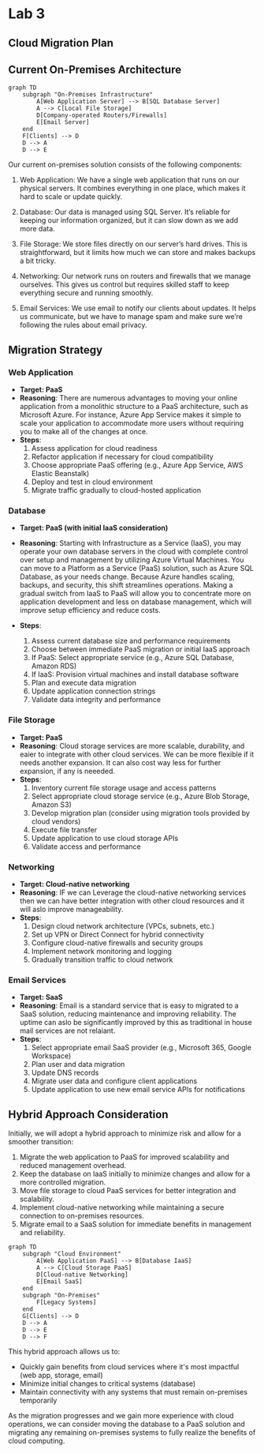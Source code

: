# Lab 3
## Cloud Migration Plan

## Current On-Premises Architecture

```mermaid
graph TD
    subgraph "On-Premises Infrastructure"
        A[Web Application Server] --> B[SQL Database Server]
        A --> C[Local File Storage]
        D[Company-operated Routers/Firewalls]
        E[Email Server]
    end
    F[Clients] --> D
    D --> A
    D --> E
```

Our current on-premises solution consists of the following components:

1. Web Application: We have a single web application that runs on our physical servers. It combines everything in one place, which makes it hard to scale or update quickly.

2. Database: Our data is managed using SQL Server. It’s reliable for keeping our information organized, but it can slow down as we add more data.

3. File Storage: We store files directly on our server’s hard drives. This is straightforward, but it limits how much we can store and makes backups a bit tricky.

4. Networking: Our network runs on routers and firewalls that we manage ourselves. This gives us control but requires skilled staff to keep everything secure and running smoothly.

5. Email Services: We use email to notify our clients about updates. It helps us communicate, but we have to manage spam and make sure we’re following the rules about email privacy.

## Migration Strategy

### Web Application
- **Target: PaaS**
- **Reasoning**: There are numerous advantages to moving your online application from a monolithic structure to a PaaS architecture, such as Microsoft Azure. For instance, Azure App Service makes it simple to scale your application to accommodate more users without requiring you to make all of the changes at once. 
- **Steps**:
  1. Assess application for cloud readiness
  2. Refactor application if necessary for cloud compatibility
  3. Choose appropriate PaaS offering (e.g., Azure App Service, AWS Elastic Beanstalk)
  4. Deploy and test in cloud environment
  5. Migrate traffic gradually to cloud-hosted application

### Database
- **Target: PaaS (with initial IaaS consideration)**
- **Reasoning**: Starting with Infrastructure as a Service (IaaS), you may operate your own database servers in the cloud with complete control over setup and management by utilizing Azure Virtual Machines. You can move to a Platform as a Service (PaaS) solution, such as Azure SQL Database, as your needs change. Because Azure handles scaling, backups, and security, this shift streamlines operations. Making a gradual switch from IaaS to PaaS will allow you to concentrate more on application development and less on database management, which will improve setup efficiency and reduce costs.

- **Steps**:
  1. Assess current database size and performance requirements
  2. Choose between immediate PaaS migration or initial IaaS approach
  3. If PaaS: Select appropriate service (e.g., Azure SQL Database, Amazon RDS)
  4. If IaaS: Provision virtual machines and install database software
  5. Plan and execute data migration
  6. Update application connection strings
  7. Validate data integrity and performance

### File Storage
- **Target: PaaS**
- **Reasoning**: Cloud storage services are more scalable, durability, and eaier to integrate with other cloud services. We can be more flexible if it needs another expansion. It can also cost way less for further expansion, if any is neeeded.
- **Steps**:
  1. Inventory current file storage usage and access patterns
  2. Select appropriate cloud storage service (e.g., Azure Blob Storage, Amazon S3)
  3. Develop migration plan (consider using migration tools provided by cloud vendors)
  4. Execute file transfer
  5. Update application to use cloud storage APIs
  6. Validate access and performance

### Networking
- **Target: Cloud-native networking**
- **Reasoning**: IF we can Leverage the cloud-native networking services then we can have better integration with other cloud resources and it will aslo improve manageability.
- **Steps**:
  1. Design cloud network architecture (VPCs, subnets, etc.)
  2. Set up VPN or Direct Connect for hybrid connectivity
  3. Configure cloud-native firewalls and security groups
  4. Implement network monitoring and logging
  5. Gradually transition traffic to cloud network

### Email Services
- **Target: SaaS**
- **Reasoning**: Email is a standard service that is easy to migrated to a SaaS solution, reducing maintenance and improving reliability. The uptime can aslo be significantly improved by this as traditional in house mail services are not relaiant.
- **Steps**:
  1. Select appropriate email SaaS provider (e.g., Microsoft 365, Google Workspace)
  2. Plan user and data migration
  3. Update DNS records
  4. Migrate user data and configure client applications
  5. Update application to use new email service APIs for notifications

## Hybrid Approach Consideration

Initially, we will adopt a hybrid approach to minimize risk and allow for a smoother transition:

1. Migrate the web application to PaaS for improved scalability and reduced management overhead.
2. Keep the database on IaaS initially to minimize changes and allow for a more controlled migration.
3. Move file storage to cloud PaaS services for better integration and scalability.
4. Implement cloud-native networking while maintaining a secure connection to on-premises resources.
5. Migrate email to a SaaS solution for immediate benefits in management and reliability.

```mermaid
graph TD
    subgraph "Cloud Environment"
        A[Web Application PaaS] --> B[Database IaaS]
        A --> C[Cloud Storage PaaS]
        D[Cloud-native Networking]
        E[Email SaaS]
    end
    subgraph "On-Premises"
        F[Legacy Systems]
    end
    G[Clients] --> D
    D --> A
    D --> E
    D --> F
```

This hybrid approach allows us to:
- Quickly gain benefits from cloud services where it's most impactful (web app, storage, email)
- Minimize initial changes to critical systems (database)
- Maintain connectivity with any systems that must remain on-premises temporarily

As the migration progresses and we gain more experience with cloud operations, we can consider moving the database to a PaaS solution and migrating any remaining on-premises systems to fully realize the benefits of cloud computing.
